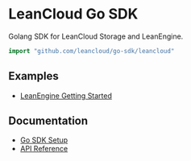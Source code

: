 # LeanCloud Go SDK
Golang SDK for LeanCloud Storage and LeanEngine.

```go
import "github.com/leancloud/go-sdk/leancloud"
```

## Examples

- [LeanEngine Getting Started](https://github.com/leancloud/golang-getting-started)

## Documentation

- [Go SDK Setup](https://leancloud.cn/docs/sdk_setup-go.html)
- [API Reference](https://pkg.go.dev/github.com/leancloud/go-sdk/leancloud)
